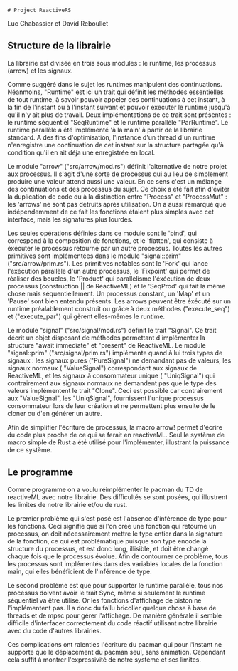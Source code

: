 
	# Project ReactiveRS

Luc Chabassier et David Reboullet

## Structure de la librairie

La librairie est divisée en trois sous modules : le runtime, les processus (arrow) et les signaux.

Comme suggéré dans le sujet les runtimes manipulent des continuations. Néanmoins, "Runtime" est
ici un trait qui définit les méthodes essentielles de tout runtime, à savoir pouvoir appeler des
continuations à cet instant, à la fin de l'instant ou à l'instant suivant et pouvoir executer le
runtime jusqu'à qu'il n'y ait plus de travail. Deux implémentations de ce trait sont présentes :
le runtime séquentiel "SeqRuntime" et le runtime parallèle "ParRuntime". Le runtime parallèle a
été implémenté 'à la main' à partir de la librairie standard. A des fins d'optimisation,
l'instance d'un thread d'un runtime n'enregistre une continuation de cet instant sur la structure
partagée qu'à condition qu'il en ait déja une enregistrée en local.

Le module "arrow" ("src/arrow/mod.rs") définit l'alternative de notre projet aux processus. Il
s'agit d'une sorte de processus qui au lieu de simplement produire une valeur attend aussi une
valeur. En ce sens c'est un mélange des continuations et des processus du sujet. Ce choix a été
fait afin d'éviter la duplication de code du à la distinction entre "Process" et "ProcessMut" :
les 'arrows' ne sont pas détruits après utilisation. On a aussi remarqué que indépendemment de
ce fait les fonctions étaient plus simples avec cet interface, mais les signatures plus lourdes.

Les seules opérations définies dans ce module sont le 'bind', qui correspond à la composition de
fonctions, et le 'flatten', qui consiste à éxécuter le processus retourné par un autre processus.
Toutes les autres primitives sont implémentées dans le module "signal::prim"
("src/arrow/prim.rs"). Les primitives notables sont le 'Fork' qui lance l'éxécution
parallèle d'un autre processus, le 'Fixpoint' qui permet de réaliser des boucles, le 'Product' qui
parallèlisme l'éxécution de deux processus (construction || de ReactiveML) et le 'SeqProd' qui
fait la même chose mais séquentiellement. Un processus constant, un 'Map' et un 'Pause' sont
bien entendu présents. Les arrows peuvent être éxécuté sur un runtime préalablement construit ou
grâce à deux méthodes ("execute_seq") et ("execute_par") qui gèrent elles-mêmes le runtime.

Le module "signal" ("src/signal/mod.rs") définit le trait "Signal". Ce trait décrit un objet
disposant de méthodes permettant d'implémenter la structure "await immediate" et "present" de
ReactiveML. Le module "signal::prim" ("src/signal/prim.rs") implémente quand à lui trois types de
signaux : les signaux pures ("PureSignal") ne demandant pas de valeurs, les signaux normaux (
"ValueSignal") correspondant aux signaux de ReactiveML, et les signaux à consommateur unique (
"UniqSignal") qui contrairement aux signaux normaux ne demandent pas que le type des valeurs
implémentent le trait "Clone". Ceci est possible car contrairement aux "ValueSignal", les
"UniqSignal", fournissent l'unique processus consommateur lors de leur création et ne permettent
plus ensuite de le cloner ou d'en générer un autre.

Afin de simplifier l'écriture de processus, la macro arrow! permet d'écrire du code plus proche
de ce qui se ferait en reactiveML. Seul le système de macro simple de Rust a été utilisé pour
l'implémenter, illustrant la puissance de ce système.

## Le programme

Comme programme on a voulu réimplémenter le pacman du TD de reactiveML avec notre librairie. Des
difficultés se sont posées, qui illustrent les limites de notre librairie et/ou de rust.

Le premier problème qui s'est posé est l'absence d'inférence de type pour les fonctions. Ceci
signifie que si l'on crée une fonction qui retourne un processus, on doit nécessairement mettre le
type entier dans la signature de la fonction, ce qui est problématique puisque son type encode
la structure du processus, et est donc long, illisible, et doit être changé chaque fois que le
processus évolue. Afin de contourner ce problème, tous les processus sont implémentés dans des
variables locales de la fonction main, qui elles bénéficient de l'inférence de type.

Le second problème est que pour supporter le runtime parallèle, tous nos processus doivent avoir
le trait Sync, même si seulement le runtime séquentiel va être utilisé. Or les fonctions
d'affichage de piston ne l'implémentent pas. Il a donc du fallu bricoller quelque chose à base de
threads et de mpsc pour gérer l'affichage. De manière générale il semble difficile d'interfacer
correctement du code réactif utilisant notre librairie avec du code d'autres librairies.

Ces complications ont ralenties l'écriture du pacman qui pour l'instant ne supporte que le
déplacement du pacman seul, sans animation. Cependant cela suffit à montrer l'expressivité de notre
système et ses limites.

